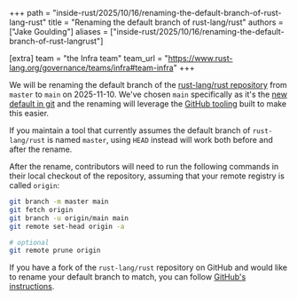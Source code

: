 +++
path = "inside-rust/2025/10/16/renaming-the-default-branch-of-rust-lang-rust"
title = "Renaming the default branch of rust-lang/rust"
authors = ["Jake Goulding"]
aliases = ["inside-rust/2025/10/16/renaming-the-default-branch-of-rust-langrust"]

[extra]
team = "the Infra team"
team_url = "https://www.rust-lang.org/governance/teams/infra#team-infra"
+++

We will be renaming the default branch of the [rust-lang/rust repository](https://github.com/rust-lang/rust) from `master` to `main` on 2025-11-10. We've chosen `main` specifically as it's the [new default in git][git-change] and the renaming will leverage the [GitHub tooling][github-tooling] built to make this easier.

If you maintain a tool that currently assumes the default branch of `rust-lang/rust` is named `master`, using `HEAD` instead will work both before and after the rename.

After the rename, contributors will need to run the following commands in their local checkout of the repository, assuming that your remote registry is called `origin`:

```bash
git branch -m master main
git fetch origin
git branch -u origin/main main
git remote set-head origin -a

# optional
git remote prune origin
```

If you have a fork of the `rust-lang/rust` repository on GitHub and would like to rename your default branch to match, you can follow [GitHub's instructions][github-how-to-rename].

[git-change]: https://lore.kernel.org/git/pull.656.v4.git.1593009996.gitgitgadget@gmail.com/

[github-tooling]: https://github.com/github/renaming

[github-how-to-rename]: https://docs.github.com/en/repositories/configuring-branches-and-merges-in-your-repository/managing-branches-in-your-repository/changing-the-default-branch
